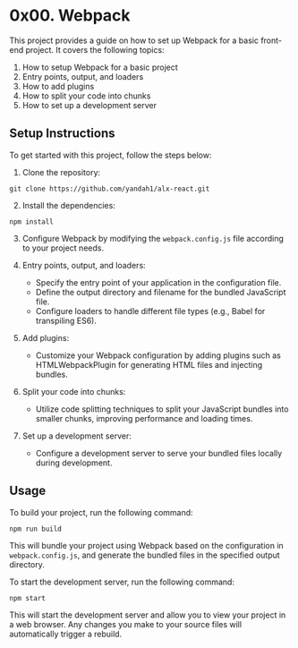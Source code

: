 # 0x00. Webpack

This project provides a guide on how to set up Webpack for a basic front-end project. It covers the following topics:

1. How to setup Webpack for a basic project
2. Entry points, output, and loaders
3. How to add plugins
4. How to split your code into chunks
5. How to set up a development server

## Setup Instructions

To get started with this project, follow the steps below:

1. Clone the repository:

```
git clone https://github.com/yandah1/alx-react.git
```

2. Install the dependencies:

```
npm install
```

3. Configure Webpack by modifying the `webpack.config.js` file according to your project needs.

4. Entry points, output, and loaders:

   - Specify the entry point of your application in the configuration file.
   - Define the output directory and filename for the bundled JavaScript file.
   - Configure loaders to handle different file types (e.g., Babel for transpiling ES6).

5. Add plugins:

   - Customize your Webpack configuration by adding plugins such as HTMLWebpackPlugin for generating HTML files and injecting bundles.

6. Split your code into chunks:

   - Utilize code splitting techniques to split your JavaScript bundles into smaller chunks, improving performance and loading times.

7. Set up a development server:

   - Configure a development server to serve your bundled files locally during development.

## Usage

To build your project, run the following command:

```
npm run build
```

This will bundle your project using Webpack based on the configuration in `webpack.config.js`, and generate the bundled files in the specified output directory.

To start the development server, run the following command:

```
npm start
```

This will start the development server and allow you to view your project in a web browser. Any changes you make to your source files will automatically trigger a rebuild.

